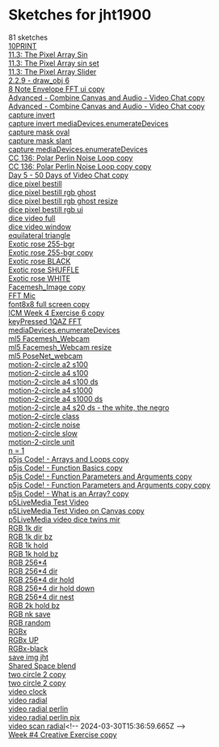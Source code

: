 # Sketches for jht1900
81 sketches  
[10PRINT](https://editor.p5js.org/jht1900/sketches/Bkum5s_0Z)<!-- 2017-11-06T01:15:54.806Z -->  
[11.3: The Pixel Array Sin](https://editor.p5js.org/jht1900/sketches/1Iy_OBSuc)<!-- 2022-10-28T15:55:49.102Z -->  
[11.3: The Pixel Array sin set](https://editor.p5js.org/jht1900/sketches/krF70udFG)<!-- 2022-10-30T07:53:14.276Z -->  
[11.3: The Pixel Array Slider](https://editor.p5js.org/jht1900/sketches/fhYjoOkXe)<!-- 2022-10-28T16:14:52.636Z -->  
[2.2.9 - draw\_obj 6](https://editor.p5js.org/jht1900/sketches/-f0RN-6Mt)<!-- 2021-04-13T02:47:11.765Z -->  
[8 Note Envelope FFT ui copy](https://editor.p5js.org/jht1900/sketches/LIRLhLfZr)<!-- 2021-04-28T02:49:45.047Z -->  
[Advanced - Combine Canvas and Audio - Video Chat copy](https://editor.p5js.org/jht1900/sketches/5oIvCqxkp)<!-- 2021-06-09T18:26:43.307Z -->  
[Advanced - Combine Canvas and Audio - Video Chat copy](https://editor.p5js.org/jht1900/sketches/pqfXNRIe1)<!-- 2021-04-20T04:05:55.034Z -->  
[capture invert](https://editor.p5js.org/jht1900/sketches/e7dFUQ5-d)<!-- 2021-04-14T14:45:29.869Z -->  
[capture invert mediaDevices.enumerateDevices](https://editor.p5js.org/jht1900/sketches/V_2B-60A9)<!-- 2021-04-16T04:20:49.142Z -->  
[capture mask oval](https://editor.p5js.org/jht1900/sketches/Gx8gNq4kt)<!-- 2021-04-16T15:43:59.600Z -->  
[capture mask slant](https://editor.p5js.org/jht1900/sketches/kgjA4AMHu)<!-- 2021-04-19T19:39:34.622Z -->  
[capture mediaDevices.enumerateDevices](https://editor.p5js.org/jht1900/sketches/VZ3dNvyZL)<!-- 2021-04-16T14:43:23.728Z -->  
[CC 136: Polar Perlin Noise Loop copy](https://editor.p5js.org/jht1900/sketches/e-NKOvu5V)<!-- 2022-11-03T17:19:08.549Z -->  
[CC 136: Polar Perlin Noise Loop copy copy](https://editor.p5js.org/jht1900/sketches/tsSoqPKB3)<!-- 2022-11-03T17:19:13.008Z -->  
[Day 5 - 50 Days of Video Chat copy](https://editor.p5js.org/jht1900/sketches/zUrU6ff8t)<!-- 2021-06-14T22:35:46.352Z -->  
[dice pixel bestill](https://editor.p5js.org/jht1900/sketches/qSvzC11Cn)<!-- 2021-04-16T17:14:21.563Z -->  
[dice pixel bestill rgb ghost](https://editor.p5js.org/jht1900/sketches/s0ApexPmb)<!-- 2021-04-16T17:43:07.232Z -->  
[dice pixel bestill rgb ghost resize](https://editor.p5js.org/jht1900/sketches/xbXz51BEg)<!-- 2021-04-16T17:44:40.035Z -->  
[dice pixel bestill rgb ui](https://editor.p5js.org/jht1900/sketches/YcPVzC9Vv)<!-- 2021-04-16T17:41:02.776Z -->  
[dice video full](https://editor.p5js.org/jht1900/sketches/0jHP_NVoN)<!-- 2021-04-16T17:18:29.894Z -->  
[dice video window](https://editor.p5js.org/jht1900/sketches/3mBMoG_Hy)<!-- 2021-04-16T17:02:33.363Z -->  
[equilateral triangle](https://editor.p5js.org/jht1900/sketches/OTc9cec9u)<!-- 2021-05-04T03:31:54.027Z -->  
[Exotic rose 255-bgr](https://editor.p5js.org/jht1900/sketches/S1HB9lORW)<!-- 2022-10-28T12:39:07.351Z -->  
[Exotic rose 255-bgr copy](https://editor.p5js.org/jht1900/sketches/xLVmECyGv)<!-- 2022-10-28T16:50:28.669Z -->  
[Exotic rose BLACK](https://editor.p5js.org/jht1900/sketches/r1FHIxu0b)<!-- 2017-11-02T01:48:30.599Z -->  
[Exotic rose SHUFFLE](https://editor.p5js.org/jht1900/sketches/By2OFed0W)<!-- 2017-11-02T01:48:44.187Z -->  
[Exotic rose WHITE](https://editor.p5js.org/jht1900/sketches/rJrRPluAb)<!-- 2017-11-02T01:45:47.629Z -->  
[Facemesh\_Image copy](https://editor.p5js.org/jht1900/sketches/ycK5M26h5)<!-- 2021-06-24T19:25:57.490Z -->  
[FFT Mic](https://editor.p5js.org/jht1900/sketches/GqgK2y03x)<!-- 2021-05-04T03:33:05.162Z -->  
[font8x8 full screen copy](https://editor.p5js.org/jht1900/sketches/ZQ_EH6PMT)<!-- 2020-09-08T12:48:31.837Z -->  
[ICM Week 4 Exercise 6 copy](https://editor.p5js.org/jht1900/sketches/jnBJzV5BN)<!-- 2021-10-19T16:16:59.735Z -->  
[keyPressed 1QAZ FFT](https://editor.p5js.org/jht1900/sketches/cS6CS1DsM)<!-- 2021-04-28T00:29:31.405Z -->  
[mediaDevices.enumerateDevices](https://editor.p5js.org/jht1900/sketches/p0dU2Lfac)<!-- 2021-04-16T04:13:05.811Z -->  
[ml5 Facemesh\_Webcam](https://editor.p5js.org/jht1900/sketches/T3apd8NgA)<!-- 2021-04-27T23:30:04.887Z -->  
[ml5 Facemesh\_Webcam resize](https://editor.p5js.org/jht1900/sketches/ZxPcgHsS4)<!-- 2021-04-28T15:47:50.474Z -->  
[ml5 PoseNet\_webcam](https://editor.p5js.org/jht1900/sketches/x6tCPwp_u)<!-- 2021-04-27T23:17:20.186Z -->  
[motion-2-circle a2 s100](https://editor.p5js.org/jht1900/sketches/uc6dhFA5U)<!-- 2021-04-13T04:08:13.590Z -->  
[motion-2-circle a4 s100](https://editor.p5js.org/jht1900/sketches/VIEvPCEPz)<!-- 2021-04-13T04:09:32.675Z -->  
[motion-2-circle a4 s100 ds](https://editor.p5js.org/jht1900/sketches/uirJIkIly)<!-- 2021-04-14T00:37:57.201Z -->  
[motion-2-circle a4 s1000](https://editor.p5js.org/jht1900/sketches/a0678pm4F)<!-- 2021-04-13T04:09:57.675Z -->  
[motion-2-circle a4 s1000 ds](https://editor.p5js.org/jht1900/sketches/jCzNif7uI)<!-- 2021-04-14T00:37:21.166Z -->  
[motion-2-circle a4 s20 ds - the white, the negro](https://editor.p5js.org/jht1900/sketches/649jdLiu7)<!-- 2021-04-15T23:31:31.151Z -->  
[motion-2-circle class](https://editor.p5js.org/jht1900/sketches/-D9xJeXAT)<!-- 2022-10-28T20:36:44.037Z -->  
[motion-2-circle noise](https://editor.p5js.org/jht1900/sketches/szlJOZ7Ca)<!-- 2022-10-29T16:24:16.055Z -->  
[motion-2-circle slow](https://editor.p5js.org/jht1900/sketches/RPhcwQbt4)<!-- 2022-10-28T19:48:47.993Z -->  
[motion-2-circle unit](https://editor.p5js.org/jht1900/sketches/ozFaiuBqj)<!-- 2022-10-28T21:23:49.339Z -->  
[n = 1](https://editor.p5js.org/jht1900/sketches/5TDnP6C6S)<!-- 2022-10-29T01:15:07.353Z -->  
[p5js Code\! - Arrays and Loops copy](https://editor.p5js.org/jht1900/sketches/sQds8DXVg)<!-- 2021-10-06T21:41:11.191Z -->  
[p5js Code\! - Function Basics copy](https://editor.p5js.org/jht1900/sketches/JQdIo3nSW)<!-- 2021-10-06T21:10:50.591Z -->  
[p5js Code\! - Function Parameters and Arguments copy](https://editor.p5js.org/jht1900/sketches/wxt8t71kr)<!-- 2021-10-06T21:22:13.444Z -->  
[p5js Code\! - Function Parameters and Arguments copy copy](https://editor.p5js.org/jht1900/sketches/qUzADxmyd)<!-- 2021-10-06T21:22:59.592Z -->  
[p5js Code\! - What is an Array? copy](https://editor.p5js.org/jht1900/sketches/hhshLS36S)<!-- 2021-10-06T21:35:58.260Z -->  
[p5LiveMedia Test Video](https://editor.p5js.org/jht1900/sketches/3cwUtBfWv)<!-- 2021-06-11T11:36:30.778Z -->  
[p5LiveMedia Test Video on Canvas copy](https://editor.p5js.org/jht1900/sketches/NkJs0eiXz)<!-- 2021-06-15T18:47:28.304Z -->  
[p5LiveMedia video dice twins mir](https://editor.p5js.org/jht1900/sketches/9AlTdNafC)<!-- 2021-04-20T01:56:40.237Z -->  
[RGB 1k dir](https://editor.p5js.org/jht1900/sketches/BkLs0kq0W)<!-- 2017-11-03T13:51:50.763Z -->  
[RGB 1k dir bz](https://editor.p5js.org/jht1900/sketches/B1MRLx9Rb)<!-- 2017-11-03T14:03:04.519Z -->  
[RGB 1k hold](https://editor.p5js.org/jht1900/sketches/HklQ8gqRZ)<!-- 2017-11-03T14:00:21.576Z -->  
[RGB 1k hold bz](https://editor.p5js.org/jht1900/sketches/H1WtIec0b)<!-- 2017-11-03T14:01:07.032Z -->  
[RGB 256\*4](https://editor.p5js.org/jht1900/sketches/SkpuHbuR-)<!-- 2022-10-29T19:13:33.918Z -->  
[RGB 256\*4 dir](https://editor.p5js.org/jht1900/sketches/S1fw8WOCZ)<!-- 2022-10-28T12:35:12.049Z -->  
[RGB 256\*4 dir hold](https://editor.p5js.org/jht1900/sketches/SJqq02uAb)<!-- 2017-11-02T15:50:29.517Z -->  
[RGB 256\*4 dir hold down](https://editor.p5js.org/jht1900/sketches/BJ3-Z6dR-)<!-- 2017-11-02T16:00:52.711Z -->  
[RGB 256\*4 dir nest](https://editor.p5js.org/jht1900/sketches/Hkdo83_Ab)<!-- 2017-11-02T15:49:36.253Z -->  
[RGB 2k hold bz](https://editor.p5js.org/jht1900/sketches/r1dpDeqC-)<!-- 2022-10-29T19:14:03.376Z -->  
[RGB nk save](https://editor.p5js.org/jht1900/sketches/ry8XugcAZ)<!-- 2020-08-11T19:28:24.826Z -->  
[RGB random](https://editor.p5js.org/jht1900/sketches/B1gLySJkf)<!-- 2017-11-07T14:18:20.815Z -->  
[RGBx](https://editor.p5js.org/jht1900/sketches/HJpH3eORb)<!-- 2020-08-30T11:01:25.354Z -->  
[RGBx UP](https://editor.p5js.org/jht1900/sketches/SyEW13_R-)<!-- 2017-11-02T14:45:38.937Z -->  
[RGBx-black](https://editor.p5js.org/jht1900/sketches/SJmGxWOCZ)<!-- 2017-11-02T13:49:05.967Z -->  
[save img jht](https://editor.p5js.org/jht1900/sketches/HJ-HFZ50W)<!-- 2017-11-03T15:26:13.125Z -->  
[Shared Space blend](https://editor.p5js.org/jht1900/sketches/-BfxhH6hn)<!-- 2021-06-09T20:19:33.633Z -->  
[two circle 2 copy](https://editor.p5js.org/jht1900/sketches/B4yC4p3LQ)<!-- 2021-04-19T02:42:08.058Z -->  
[two circle 2 copy](https://editor.p5js.org/jht1900/sketches/M3nuTk9m7)<!-- 2021-04-17T15:09:55.950Z -->  
[video clock](https://editor.p5js.org/jht1900/sketches/SQvdG-9bM)<!-- 2022-11-04T02:40:41.889Z -->  
[video radial](https://editor.p5js.org/jht1900/sketches/ydWiCsI2z)<!-- 2022-11-03T17:19:43.397Z -->  
[video radial perlin](https://editor.p5js.org/jht1900/sketches/TWxfoAfA6)<!-- 2022-11-04T02:26:51.187Z -->  
[video radial perlin pix](https://editor.p5js.org/jht1900/sketches/PLn3zH1Gd)<!-- 2022-11-12T21:17:16.475Z -->  
[video scan radial](https://editor.p5js.org/jht1900/sketches/-Ypn6ODK_)<!-- 2024-03-30T15:36:59.665Z -->  
[Week \#4 Creative Exercise copy](https://editor.p5js.org/jht1900/sketches/GigPHgLj6)<!-- 2021-10-06T21:34:26.942Z -->  